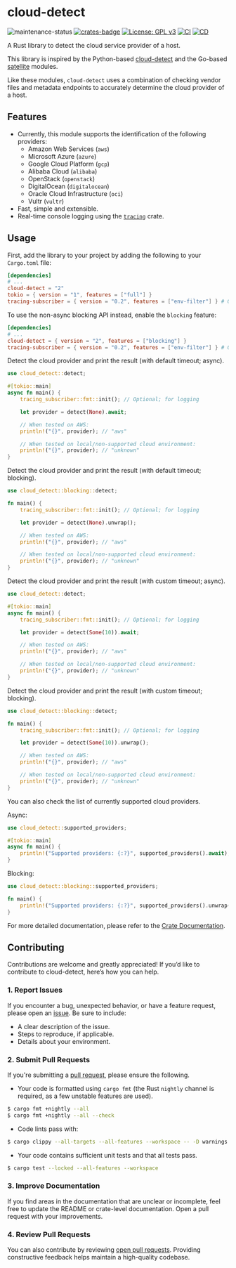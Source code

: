 # cloud-detect

![maintenance-status](https://img.shields.io/badge/maintenance-actively--developed-brightgreen.svg)
[![crates-badge](https://img.shields.io/crates/v/cloud-detect.svg)](https://crates.io/crates/cloud-detect)
[![License: GPL v3](https://img.shields.io/badge/license-GPLv3-blue.svg)](https://www.gnu.org/licenses/gpl-3.0)
[![CI](https://github.com/nikhil-prabhu/cloud-detect/actions/workflows/ci.yml/badge.svg)](https://github.com/nikhil-prabhu/cloud-detect/actions)
[![CD](https://github.com/nikhil-prabhu/cloud-detect/actions/workflows/cd.yml/badge.svg)](https://github.com/nikhil-prabhu/cloud-detect/actions)

A Rust library to detect the cloud service provider of a host.

This library is inspired by the Python-based [cloud-detect](https://github.com/dgzlopes/cloud-detect)
and the Go-based [satellite](https://github.com/banzaicloud/satellite) modules.

Like these modules, `cloud-detect` uses a combination of checking vendor files and metadata endpoints to accurately
determine the cloud provider of a host.

## Features

* Currently, this module supports the identification of the following providers:
    - Amazon Web Services (`aws`)
    - Microsoft Azure (`azure`)
    - Google Cloud Platform (`gcp`)
    - Alibaba Cloud (`alibaba`)
    - OpenStack (`openstack`)
    - DigitalOcean (`digitalocean`)
    - Oracle Cloud Infrastructure (`oci`)
    - Vultr (`vultr`)
* Fast, simple and extensible.
* Real-time console logging using the [`tracing`](https://crates.io/crates/tracing) crate.

## Usage

First, add the library to your project by adding the following to your `Cargo.toml` file:

```toml
[dependencies]
# ...
cloud-detect = "2"
tokio = { version = "1", features = ["full"] }
tracing-subscriber = { version = "0.2", features = ["env-filter"] } # Optional; for logging.
```

To use the non-async blocking API instead, enable the `blocking` feature:

```toml
[dependencies]
# ...
cloud-detect = { version = "2", features = ["blocking"] }
tracing-subscriber = { version = "0.2", features = ["env-filter"] } # Optional; for logging.
```

Detect the cloud provider and print the result (with default timeout; async).

```rust
use cloud_detect::detect;

#[tokio::main]
async fn main() {
    tracing_subscriber::fmt::init(); // Optional; for logging

    let provider = detect(None).await;

    // When tested on AWS:
    println!("{}", provider); // "aws"

    // When tested on local/non-supported cloud environment:
    println!("{}", provider); // "unknown"
}
```

Detect the cloud provider and print the result (with default timeout; blocking).

```rust
use cloud_detect::blocking::detect;

fn main() {
    tracing_subscriber::fmt::init(); // Optional; for logging

    let provider = detect(None).unwrap();

    // When tested on AWS:
    println!("{}", provider); // "aws"

    // When tested on local/non-supported cloud environment:
    println!("{}", provider); // "unknown"
}
```

Detect the cloud provider and print the result (with custom timeout; async).

```rust
use cloud_detect::detect;

#[tokio::main]
async fn main() {
    tracing_subscriber::fmt::init(); // Optional; for logging

    let provider = detect(Some(10)).await;

    // When tested on AWS:
    println!("{}", provider); // "aws"

    // When tested on local/non-supported cloud environment:
    println!("{}", provider); // "unknown"
}
```

Detect the cloud provider and print the result (with custom timeout; blocking).

```rust
use cloud_detect::blocking::detect;

fn main() {
    tracing_subscriber::fmt::init(); // Optional; for logging

    let provider = detect(Some(10)).unwrap();

    // When tested on AWS:
    println!("{}", provider); // "aws"

    // When tested on local/non-supported cloud environment:
    println!("{}", provider); // "unknown"
}
```

You can also check the list of currently supported cloud providers.

Async:

```rust
use cloud_detect::supported_providers;

#[tokio::main]
async fn main() {
    println!("Supported providers: {:?}", supported_providers().await);
}
```

Blocking:

```rust
use cloud_detect::blocking::supported_providers;

fn main() {
    println!("Supported providers: {:?}", supported_providers().unwrap());
}
```

For more detailed documentation, please refer to the [Crate Documentation](https://docs.rs/cloud-detect).

## Contributing

Contributions are welcome and greatly appreciated! If you’d like to contribute to cloud-detect, here’s how you can help.

### 1. Report Issues

If you encounter a bug, unexpected behavior, or have a feature request, please open
an [issue](https://github.com/nikhil-prabhu/cloud-detect/issues/new).
Be sure to include:

* A clear description of the issue.
* Steps to reproduce, if applicable.
* Details about your environment.

### 2. Submit Pull Requests

If you're submitting a [pull request](https://github.com/nikhil-prabhu/cloud-detect/compare), please ensure the
following.

* Your code is formatted using `cargo fmt` (the Rust `nightly` channel is required, as a few unstable features are
  used).

```bash
$ cargo fmt +nightly --all
$ cargo fmt +nightly --all --check
```

* Code lints pass with:

```bash
$ cargo clippy --all-targets --all-features --workspace -- -D warnings
````

* Your code contains sufficient unit tests and that all tests pass.

```bash
$ cargo test --locked --all-features --workspace
```

### 3. Improve Documentation

If you find areas in the documentation that are unclear or incomplete, feel free to update the README or crate-level
documentation. Open a pull request with your improvements.

### 4. Review Pull Requests

You can also contribute by
reviewing [open pull requests](https://github.com/nikhil-prabhu/cloud-detect/pulls?q=is%3Aopen+is%3Apr). Providing
constructive feedback helps maintain a
high-quality
codebase.
